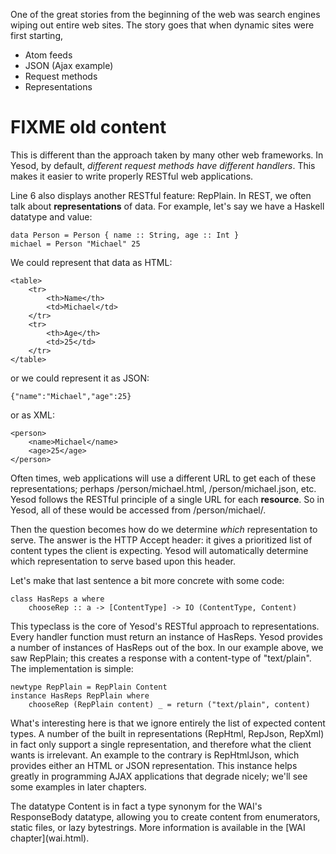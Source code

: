 One of the great stories from the beginning of the web was search engines wiping out entire web sites. The story goes that when dynamic sites were first starting, 
* Atom feeds
* JSON (Ajax example)
* Request methods
* Representations

# FIXME old content

This is different than the approach taken by many other web frameworks. In Yesod, by default, *different request methods have different handlers*. This makes it easier to write properly RESTful web applications.

Line 6 also displays another RESTful feature: RepPlain. In REST, we often talk about **representations** of data. For example, let's say we have a Haskell datatype and value:

    data Person = Person { name :: String, age :: Int }
    michael = Person "Michael" 25

We could represent that data as HTML:

    <table>
        <tr>
            <th>Name</th>
            <td>Michael</td>
        </tr>
        <tr>
            <th>Age</th>
            <td>25</td>
        </tr>
    </table>

or we could represent it as JSON:

    {"name":"Michael","age":25}

or as XML:

    <person>
        <name>Michael</name>
        <age>25</age>
    </person>

Often times, web applications will use a different URL to get each of these representations; perhaps /person/michael.html, /person/michael.json, etc. Yesod follows the RESTful principle of a single URL for each **resource**. So in Yesod, all of these would be accessed from /person/michael/.

Then the question becomes how do we determine *which* representation to serve. The answer is the HTTP Accept header: it gives a prioritized list of content types the client is expecting. Yesod will automatically determine which representation to serve based upon this header.

Let's make that last sentence a bit more concrete with some code:

    class HasReps a where
        chooseRep :: a -> [ContentType] -> IO (ContentType, Content)

This typeclass is the core of Yesod's RESTful approach to representations. Every handler function must return an instance of HasReps. Yesod provides a number of instances of HasReps out of the box. In our example above, we saw RepPlain; this creates a response with a content-type of "text/plain". The implementation is simple:

    newtype RepPlain = RepPlain Content
    instance HasReps RepPlain where
        chooseRep (RepPlain content) _ = return ("text/plain", content)

What's interesting here is that we ignore entirely the list of expected content types. A number of the built in representations (RepHtml, RepJson, RepXml) in fact only support a single representation, and therefore what the client wants is irrelevant. An example to the contrary is RepHtmlJson, which provides either an HTML or JSON representation. This instance helps greatly in programming AJAX applications that degrade nicely; we'll see some examples in later chapters.

<p class="advanced">The datatype Content is in fact a type synonym for the WAI's ResponseBody datatype, allowing you to create content from enumerators, static files, or lazy bytestrings. More information is available in the [WAI chapter](wai.html).</p>
